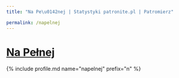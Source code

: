 ```yaml
---
title: "Na Pe\u0142nej | Statystyki patronite.pl | Patromierz"

permalink: /napelnej
---
```


# [Na Pełnej](https://patronite.pl/napelnej)

{% include profile.md name="napelnej" prefix="n" %}
